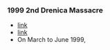 ### 1999 2nd Drenica Massacre
- [link](https://en.wikipedia.org/wiki/Drenica_massacres)
- [link](https://web.archive.org/web/20070317095226/http://www.ess.uwe.ac.uk/kosovo/Kosovo-Massacres5.htm)
- On March to June 1999,